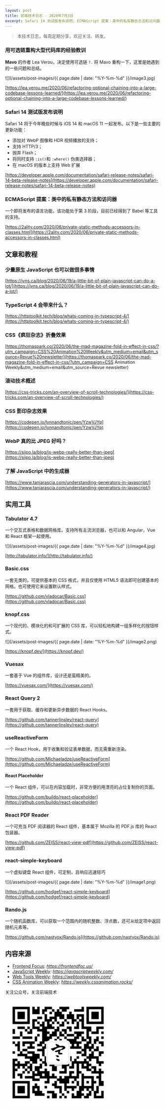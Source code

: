 ```yaml
---
layout: post
title: 前端技术日志 - 2020年7月3日
excerpt: Safari 14 测试版发布说明; ECMAScript 提案：类中的私有静态方法和访问器
---
```


> 本技术日志，每周定期分享，欢迎关注、转发。

### 用可选链重构大型代码库的经验教训

**Mavo** 的作者 Lea Verou，决定使用可选链 `?.` 将 Mavo 重构一下，这里是她遇到的一些问题和总结。

![](/assets/post-images/{{ page.date | date: "%Y-%m-%d" }}/image3.jpg)

[https://lea.verou.me/2020/06/refactoring-optional-chaining-into-a-large-codebase-lessons-learned/](https://lea.verou.me/2020/06/refactoring-optional-chaining-into-a-large-codebase-lessons-learned/)

### Safari 14 测试版发布说明

Safari 14 将于今年晚些时候与 iOS 14 和 macOS 11 一起发布。以下是一些主要的更新功能：

* 添加对 WebP 图像和 HDR 视频播放的支持；
* 支持 HTTP/3；
* 抛弃 Flash；
* 将同时支持 `:is()`和  `:where()` 伪类选择器；
* 在 macOS 的版本上支持 Web 扩展

[https://developer.apple.com/documentation/safari-release-notes/safari-14-beta-release-notes](https://developer.apple.com/documentation/safari-release-notes/safari-14-beta-release-notes)

### ECMAScript 提案：类中的私有静态方法和访问器

一个即将发布的语言功能，该功能处于第 3 阶段，目前已经得到了 Babel 等工具的支持。

[https://2ality.com/2020/06/private-static-methods-accessors-in-classes.html](https://2ality.com/2020/06/private-static-methods-accessors-in-classes.html)

## 文章和教程

### 少量原生 JavaScript 也可以做很多事情

[https://jvns.ca/blog/2020/06/19/a-little-bit-of-plain-javascript-can-do-a-lot/](https://jvns.ca/blog/2020/06/19/a-little-bit-of-plain-javascript-can-do-a-lot/)

### TypeScript 4 会带来什么？

[https://httptoolkit.tech/blog/whats-coming-in-typescript-4/](https://httptoolkit.tech/blog/whats-coming-in-typescript-4/)

### CSS《疯狂杂志》折叠效果

[https://thomaspark.co/2020/06/the-mad-magazine-fold-in-effect-in-css/?utm_campaign=CSS%20Animation%20Weekly&utm_medium=email&utm_source=Revue%20newsletter](https://thomaspark.co/2020/06/the-mad-magazine-fold-in-effect-in-css/?utm_campaign=CSS Animation Weekly&utm_medium=email&utm_source=Revue newsletter)

### 滚动技术概述

[https://css-tricks.com/an-overview-of-scroll-technologies/](https://css-tricks.com/an-overview-of-scroll-technologies/)

### CSS 影印杂志效果

[https://codepen.io/lynnandtonic/pen/YzwVJYp](https://codepen.io/lynnandtonic/pen/YzwVJYp)

### WebP 真的比 JPEG 好吗？

[https://siipo.la/blog/is-webp-really-better-than-jpeg](https://siipo.la/blog/is-webp-really-better-than-jpeg)

### 了解 JavaScript 中的生成器

[https://www.taniarascia.com/understanding-generators-in-javascript/](https://www.taniarascia.com/understanding-generators-in-javascript/)

## 实用工具

### Tabulator 4.7

一个交互式表格和数据网格库。支持所有主流浏览器，也可以和 Angular，Vue 和 React 框架一起使用。

![](/assets/post-images/{{ page.date | date: "%Y-%m-%d" }}/image4.jpg)

[http://tabulator.info/](http://tabulator.info/)

### Basic.css

一套无类的，可提供基本的 CSS 格式，并且仅使用 HTML5 语法即可创建基本的网格。也可使用它来设置默认样式。

[https://github.com/vladocar/Basic.css](https://github.com/vladocar/Basic.css)

### knopf.css

一个现代的、模块化的和可扩展的 CSS 库，可以轻松地构建一组多样化的按钮样式。

![](/assets/post-images/{{ page.date | date: "%Y-%m-%d" }}/image2.png)

[https://knopf.dev/](https://knopf.dev/)

### Vuesax

一套基于 Vue 的组件库，设计还是蛮精美的。

[https://vuesax.com/](https://vuesax.com/)

### React Query 2

一套用于获取、缓存和更新异步数据的 React Hooks。

[https://github.com/tannerlinsley/react-query](https://github.com/tannerlinsley/react-query)

### useReactiveForm

一个 React Hook，用于收集和验证表单数据，而无需重新渲染。

[https://github.com/Michaeladze/useReactiveForm](https://github.com/Michaeladze/useReactiveForm)

#### React Placeholder

一个 React 组件，可以在内容加载时，非常方便的用漂亮的占位复制你的页面。

[https://github.com/buildo/react-placeholder](https://github.com/buildo/react-placeholder)

### React PDF Reader

一个可充当 PDF 阅读器的 React 组件，基本属于 Mozilla 的 PDF.js 库的 React 包装器。

[https://github.com/ZEISS/react-view-pdf](https://github.com/ZEISS/react-view-pdf)

### react-simple-keyboard

一个虚拟键盘 React 组件，可定制，且响应迅速轻巧

![](/assets/post-images/{{ page.date | date: "%Y-%m-%d" }}/image1.png)

[https://github.com/hodgef/react-simple-keyboard](https://github.com/hodgef/react-simple-keyboard)

### Rando.js

一个随机函数库，可以获取一个范围内的随机整数、浮点数，还可从给定项中返回随机元素等。

[https://github.com/nastyox/Rando.js](https://github.com/nastyox/Rando.js)

## 内容来源

- [Frontend Focus](https://frontendfoc.us/): *https://frontendfoc.us/*
- [JavaScript Weekly](https://javascriptweekly.com/): *https://javascriptweekly.com/*
- [Web Tools Weekly](https://webtoolsweekly.com/): *https://webtoolsweekly.com/*
- [CSS Animation Weekly](https://weekly.cssanimation.rocks/): *https://weekly.cssanimation.rocks/*

关注公众号，关注前端技术

![赵不寒的网络日记](/assets/qrcode-clean.jpg)

